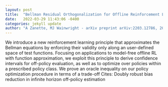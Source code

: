 ```yaml
---
layout: post
title:  "Bellman Residual Orthogonalization for Offline Reinforcement Learning"
date:   2022-03-29 11:43:06 -0400
categories: jekyll update
author: "A Zanette, MJ Wainwright - arXiv preprint arXiv:2203.12786, 2022"
---
```

We introduce a new reinforcement learning principle that approximates the Bellman equations by enforcing their validity only along an user-defined space of test functions. Focusing on applications to model-free offline RL with function approximation, we exploit this principle to derive confidence intervals for off-policy evaluation, as well as to optimize over policies within a prescribed policy class. We prove an oracle inequality on our policy optimization procedure in terms of a trade-off Cites: Doubly robust bias reduction in infinite horizon off-policy estimation